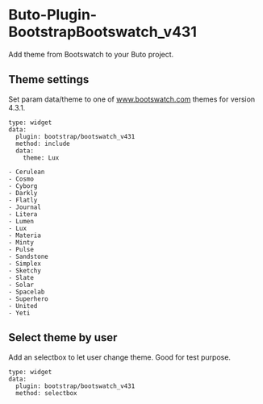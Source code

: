 # Buto-Plugin-BootstrapBootswatch_v431

Add theme from Bootswatch to your Buto project.

## Theme settings

Set param data/theme to one of www.bootswatch.com themes for version 4.3.1.

```
type: widget
data:
  plugin: bootstrap/bootswatch_v431
  method: include
  data:
    theme: Lux
```


```
- Cerulean
- Cosmo
- Cyborg
- Darkly
- Flatly
- Journal
- Litera
- Lumen
- Lux
- Materia
- Minty
- Pulse
- Sandstone
- Simplex
- Sketchy
- Slate
- Solar
- Spacelab
- Superhero
- United
- Yeti
```

## Select theme by user

Add an selectbox to let user change theme. Good for test purpose.

```
type: widget
data:
  plugin: bootstrap/bootswatch_v431
  method: selectbox
```


